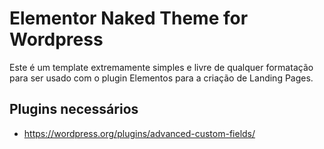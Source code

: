 # Elementor Naked Theme for Wordpress

Este é um template extremamente simples e livre de qualquer formatação para ser usado com o plugin Elementos para a criação de Landing Pages.

## Plugins necessários

- https://wordpress.org/plugins/advanced-custom-fields/
